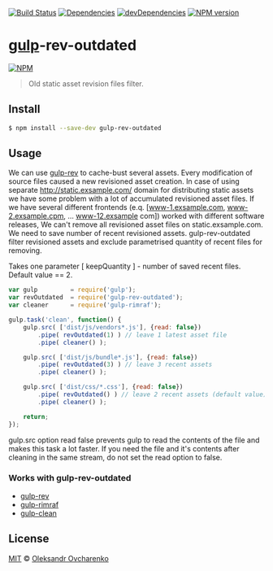 [![Build Status](https://travis-ci.org/shonny-ua/gulp-rev-outdated.svg)](https://travis-ci.org/shonny-ua/gulp-rev-outdated)
[![Dependencies](https://david-dm.org/shonny-ua/gulp-rev-outdated.svg)](https://david-dm.org/shonny-ua/gulp-rev-outdated)
[![devDependencies](https://david-dm.org/shonny-ua/gulp-rev-outdated/dev-status.svg)](https://david-dm.org/shonny-ua/gulp-rev-outdated#info=devDependencies&view=table)
[![NPM version](https://badge.fury.io/js/gulp-rev-outdated.svg)](http://badge.fury.io/js/gulp-rev-outdated)

# [gulp](https://github.com/wearefractal/gulp)-rev-outdated

[![NPM](https://nodei.co/npm/gulp-rev-outdated.png?downloads=true&stars=true)](https://nodei.co/npm/gulp-rev-outdated/)

> Old static asset revision files filter.

## Install

```sh
$ npm install --save-dev gulp-rev-outdated
```

## Usage

We can use [gulp-rev](https://github.com/sindresorhus/gulp-rev) to cache-bust several assets. Every modification of source files caused a new revisioned asset creation. In case of using separate http://static.exsample.com/ domain for distributing static assets we have some problem with a lot of accumulated revisioned asset files. If we have several different frontends (e.q. [www-1.exsample.com, www-2.exsample.cpm, ... www-12.exsample com]) worked with different software releases, We can't remove all revisioned asset files on static.exsample.com. We need to save number of recent revisioned assets. gulp-rev-outdated filter revisioned assets and exclude parametrised quantity of recent files for removing.

Takes one parameter [ keepQuantity ] - number of saved recent files.
Default value == 2.

```js
var gulp         = require('gulp');
var revOutdated  = require('gulp-rev-outdated');
var cleaner      = require('gulp-rimraf');

gulp.task('clean', function() {
    gulp.src( ['dist/js/vendors*.js'], {read: false})
        .pipe( revOutdated(1) ) // leave 1 latest asset file
        .pipe( cleaner() );

    gulp.src( ['dist/js/bundle*.js'], {read: false})
        .pipe( revOutdated(3) ) // leave 3 recent assets
        .pipe( cleaner() );

    gulp.src( ['dist/css/*.css'], {read: false})
        .pipe( revOutdated() ) // leave 2 recent assets (default value)
        .pipe( cleaner() );

    return;
});
```

gulp.src option read false prevents gulp to read the contents of the file and makes this task a lot faster. If you need the file and it's contents after cleaning in the same stream, do not set the read option to false.

### Works with gulp-rev-outdated

- [gulp-rev](https://github.com/sindresorhus/gulp-rev)
- [gulp-rimraf](https://github.com/robrich/gulp-rimraf)
- [gulp-clean](https://github.com/peter-vilja/gulp-clean)

## License

[MIT](http://opensource.org/licenses/MIT) © [Oleksandr Ovcharenko](mailto:shonny.ua@gmail.com)